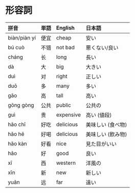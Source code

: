 # 形容詞

|拼音|単語|English|日本語|
|:--|:--|:--|:--|
|biàn/piàn yí|便宜|cheap|安い|
|bú cuò|不错|not bad|悪くない/良い|
|cháng|长|long|長い|
|dà|大|big|大きい|
|duì|对|right|正しい|
|duō|多|many|多い|
|gāo|高|tall|高い|
|gōng gòng|公共|public|公共の|
|guì|贵|expensive|高い (値段)|
|hǎo chī|好吃|delicious|美味しい (食べ物)|
|hǎo hē|好喝|delicious|美味しい (飲み物)|
|hǎo kàn|好看|nice|見た目がいい|
|hǎo|好|good|良い|
|xī|西|western|洋風の|
|xīn|新|new|新しい|
|yuǎn|远|far|遠い|
